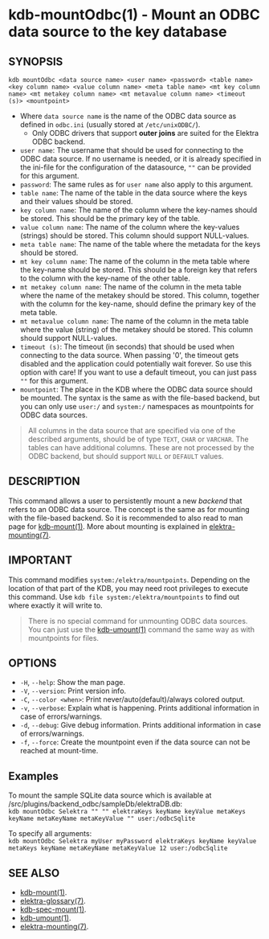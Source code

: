 # kdb-mountOdbc(1) - Mount an ODBC data source to the key database

## SYNOPSIS

`kdb mountOdbc <data source name> <user name> <password> <table name> <key column name> <value column name> <meta table name>
<mt key column name> <mt metakey column name> <mt metavalue column name> <timeout (s)> <mountpoint>`<br>

- Where `data source name` is the name of the ODBC data source as defined in `odbc.ini` (usually stored at `/etc/unixODBC/`).
  - Only ODBC drivers that support **outer joins** are suited for the Elektra ODBC backend.
- `user name`: The username that should be used for connecting to the ODBC data source. If no username is needed, or it is already specified in the ini-file for the configuration of the datasource, `""` can be provided for this argument.
- `password`: The same rules as for `user name` also apply to this argument.
- `table name`: The name of the table in the data source where the keys and their values should be stored.
- `key column name`: The name of the column where the key-names should be stored. This should be the primary key of the table.
- `value column name`: The name of the column where the key-values (strings) should be stored. This column should support NULL-values.
- `meta table name`: The name of the table where the metadata for the keys should be stored.
- `mt key column name`: The name of the column in the meta table where the key-name should be stored. This should be a foreign key that refers to the column with the key-name of the other table.
- `mt metakey column name`: The name of the column in the meta table where the name of the metakey should be stored. This column, together with the column for the key-name, should define the primary key of the meta table.
- `mt metavalue column name`: The name of the column in the meta table where the value (string) of the metakey should be stored. This column should support NULL-values.
- `timeout (s)`: The timeout (in seconds) that should be used when connecting to the data source. When passing '0', the timeout gets disabled and the application could potentially wait forever. So use this option with care! If you want to use a default timeout, you can just pass `""` for this argument.
- `mountpoint`: The place in the KDB where the ODBC data source should be mounted. The syntax is the same as with the file-based backend, but you can only use `user:/` and `system:/` namespaces as mountpoints for ODBC data sources.

> All columns in the data source that are specified via one of the described arguments, should be of type `TEXT`, `CHAR` or `VARCHAR`.
> The tables can have additional columns. These are not processed by the ODBC backend, but should support `NULL` or `DEFAULT` values.

## DESCRIPTION

This command allows a user to persistently mount a new _backend_ that refers to an ODBC data source.
The concept is the same as for mounting with the file-based backend.
So it is recommended to also read to man page for [kdb-mount(1)](kdb-mount.md).
More about mounting is explained in [elektra-mounting(7)](elektra-mounting.md).

## IMPORTANT

This command modifies `system:/elektra/mountpoints`.
Depending on the location of that part of the KDB, you may need root privileges to execute this command.
Use `kdb file system:/elektra/mountpoints` to find out where exactly it will write to.

> There is no special command for unmounting ODBC data sources.
> You can just use the [kdb-umount(1)](kdb-umount.md) command the same way as with mountpoints for files.

## OPTIONS

- `-H`, `--help`:
  Show the man page.
- `-V`, `--version`:
  Print version info.
- `-C`, `--color <when>`:
  Print never/auto(default)/always colored output.
- `-v`, `--verbose`:
  Explain what is happening. Prints additional information in case of errors/warnings.
- `-d`, `--debug`:
  Give debug information. Prints additional information in case of errors/warnings.
- `-f`, `--force`:
  Create the mountpoint even if the data source can not be reached at mount-time.

## Examples

To mount the sample SQLite data source which is available at /src/plugins/backend_odbc/sampleDb/elektraDB.db:<br>
`kdb mountOdbc Selektra "" "" elektraKeys keyName keyValue metaKeys keyName metaKeyName metaKeyValue "" user:/odbcSqlite`

To specify all arguments:<br>
`kdb mountOdbc Selektra myUser myPassword elektraKeys keyName keyValue metaKeys keyName metaKeyName metaKeyValue 12 user:/odbcSqlite`

## SEE ALSO

- [kdb-mount(1)](kdb-mount.md).
- [elektra-glossary(7)](elektra-glossary.md).
- [kdb-spec-mount(1)](kdb-spec-mount.md).
- [kdb-umount(1)](kdb-umount.md).
- [elektra-mounting(7)](elektra-mounting.md).
